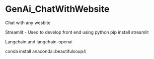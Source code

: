 # GenAi_ChatWithWebsite
Chat with any wesbite

Streamlit - Used to develop front end using python
pip install streamlit

Langchain and langchain-openai


conda install anaconda::beautifulsoup4
